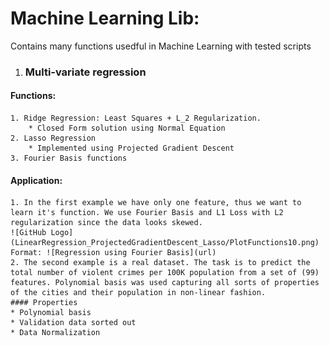 # Machine Learning Lib:
Contains many functions usedful in Machine Learning with tested scripts
1. ### Multi-variate regression
#### Functions:
	1. Ridge Regression: Least Squares + L_2 Regularization.
		* Closed Form solution using Normal Equation
	2. Lasso Regression
		* Implemented using Projected Gradient Descent
	3. Fourier Basis functions
#### Application:
	1. In the first example we have only one feature, thus we want to learn it's function. We use Fourier Basis and L1 Loss with L2 regularization since the data looks skewed.
	![GitHub Logo](LinearRegression_ProjectedGradientDescent_Lasso/PlotFunctions10.png)
	Format: ![Regression using Fourier Basis](url) 
	2. The second example is a real dataset. The task is to predict the total number of violent crimes per 100K population from a set of (99) features. Polynomial basis was used capturing all sorts of properties of the cities and their population in non-linear fashion.
	#### Properties
	* Polynomial basis
	* Validation data sorted out
	* Data Normalization
